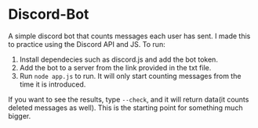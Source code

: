 # Discord-Bot
A simple discord bot that counts messages each user has sent. I made this to practice using the Discord API and JS.
To run:
1. Install dependecies such as discord.js and add the bot token.
2. Add the bot to a server from the link provided in the txt file.
3. Run `node app.js` to run. It will only start counting messages from the time it is introduced.

If you want to see the results, type `--check`, and it will return data(it counts deleted messages as well).
This is the starting point for something much bigger.
